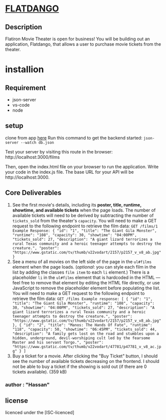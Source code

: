# <u>FLATDANGO</U>
## Description
Flatiron Movie Theater is open for business! You will be building out an application, Flatdango, that allows a user to purchase movie tickets from the theater.
# installion
## Requirement
* json-server
* vs-code
* node
## setup
clone from app [here](git@github.com:hassanabdinasir4/code-challenge-3.git)
Run this command to get the backend started:
 `json-server --watch db.json`


Test your server by visiting this route in the browser:
  http://localhost:3000/films

Then, open the index.html file on your browser to run the application.
Write your code in the index.js file. The base URL for your API will be
  http://localhost:3000.

  
## Core Deliverables
1. See the first movie's details, including its **poster, title, runtime,
   showtime, and available tickets** when the page loads. The number of
   available tickets will need to be derived by subtracting the number of
   `tickets_sold` from the theater's `capacity`. You will need to make a GET
   request to the following endpoint to retrieve the film data:
   `GET /films/1
   Example Response:
   {
     "id": "1",
     "title": "The Giant Gila Monster",
     "runtime": "108",
     "capacity": 30,
     "showtime": "04:00PM",
     "tickets_sold": 27,
     "description": "A giant lizard terrorizes a rural Texas community and a heroic teenager attempts to destroy the creature.",
     "poster": "https://www.gstatic.com/tv/thumb/v22vodart/2157/p2157_v_v8_ab.jpg"
   }`
2. See a menu of all movies on the left side of the page in the `ul#films`
   element when the page loads. (_optional_: you can style each film in the list
   by adding the classes `film item` to each `li` element.) There is a
   placeholder `li` in the `ul#films` element that is hardcoded in the HTML —
   feel free to remove that element by editing the HTML file directly, or use
   JavaScript to remove the placeholder element before populating the list. You
   will need to make a GET request to the following endpoint to retrieve the
   film data:
   `GET /films
   Example response:
   [
      {
        "id": "1",
        "title": "The Giant Gila Monster",
        "runtime": "108",
        "capacity": 30,
        "showtime": "04:00PM",
        "tickets_sold": 27,
        "description": "A giant lizard terrorizes a rural Texas community and a heroic teenager attempts to destroy the creature.",
        "poster": "https://www.gstatic.com/tv/thumb/v22vodart/2157/p2157_v_v8_ab.jpg"
      },
      {
        "id": "2",
        "title": "Manos: The Hands Of Fate",
        "runtime": "118",
        "capacity": 50,
        "showtime": "06:45PM",
        "tickets_sold": 44,
        "description": "A family gets lost on the road and stumbles upon a hidden, underground, devil-worshiping cult led by the fearsome Master and his servant Torgo.",
        "poster": "https://www.gstatic.com/tv/thumb/v22vodart/47781/p47781_v_v8_ac.jpg"
      }
   ]`
3. Buy a ticket for a movie. After clicking the "Buy Ticket" button, I should
  see the number of available tickets decreasing on the frontend. I should not
  be able to buy a ticket if the showing is sold out (if there are 0 tickets
  available).
(359 kB)

### author : "Hassan"
## license
licenced under the [ISC-licenced]